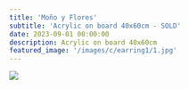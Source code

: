 ```yaml
---
title: 'Moño y Flores'
subtitle: 'Acrylic on board 40x60cm - SOLD'
date: 2023-09-01 00:00:00
description: Acrylic on board 40x60cm
featured_image: '/images/c/earring1/1.jpg'
---
```


<div class="gallery" data-columns="1">
	<img src="/images/c/earring1/1.jpg">
</div>

